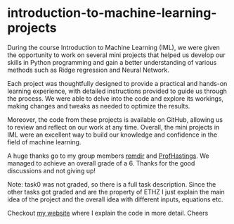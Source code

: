 # introduction-to-machine-learning-projects

During the course Introduction to Machine Learning (IML), we were given the opportunity to work on several mini projects 
that helped us develop our skills in Python programming and gain a better understanding of various methods such as Ridge regression and Neural Network.

Each project was thoughtfully designed to provide a practical and hands-on learning experience, 
with detailed instructions provided to guide us through the process. We were able to delve into the code and explore its workings, 
making changes and tweaks as needed to optimize the results.

Moreover, the code from these projects is available on GitHub, 
allowing us to review and reflect on our work at any time. Overall, 
the mini projects in IML were an excellent way to build our knowledge and confidence in the field of machine learning.

A huge thanks go to my group members [remdir](https://github.com/remdir) and [ProfHastings](https://github.com/ProfHastings). 
We managed to achieve an overall grade of a 6. Thanks for the good discussions and not giving up!

Note: task0 was not graded, so there is a full task description. Since the other tasks got graded and are the property of ETHZ 
I just explain the main idea of the project and the overall idea with different inputs, equations etc.

Checkout [my website](https://gnkgo.ch) where I explain the code in more detail. Cheers
